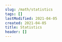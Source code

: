 ```yaml
---
slug: /math/statistics
tags: []
lastModified: 2021-04-05
created: 2021-04-05
title: Statistics
header: []
---
```

